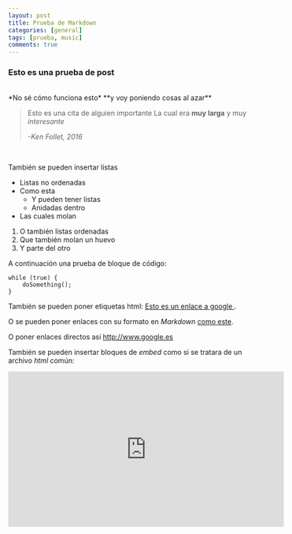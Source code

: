 ```yaml
---
layout: post
title: Prueba de Markdown
categories: [general]
tags: [prueba, music]
comments: true
---
```


### Esto es una prueba de post
<br/>
*No sé cómo funciona esto* **y voy poniendo cosas al azar** 

> Esto es una cita de alguien importante
> La cual era **muy larga** y muy *interesante*
>
> *-Ken Follet, 2016*

<br/>

También se pueden insertar listas 

-	Listas no ordenadas
-	Como esta
	-	Y pueden tener listas
	-	Anidadas dentro
-	Las cuales molan

1.	O también listas ordenadas
2.	Que también molan un huevo
3.	Y parte del otro


A continuación una prueba de bloque de código:

    while (true) {
		doSomething();
	}

También se pueden poner etiquetas html: <a href="www.google.es"> Esto es un enlace a google </a>.

O se pueden poner enlaces con su formato en *Markdown* [como este](www.google.es).

O poner enlaces directos así <http://www.google.es>

También se pueden insertar bloques de *embed* como si se tratara de un archivo *html* común:

<iframe width="560" height="315" src="https://www.youtube.com/embed/geP-q5lr9Wo?rel=0" frameborder="0" allow="autoplay; encrypted-media" allowfullscreen></iframe>